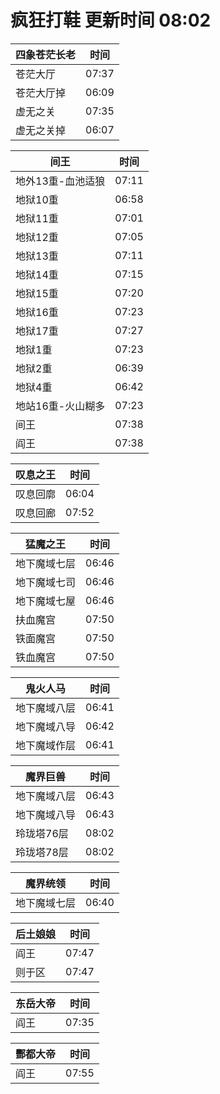 # 疯狂打鞋 更新时间 08:02

| 四象苍茫长老   | 时间    |
|--------|-------|
| 苍茫大厅 | 07:37 |
| 苍茫大厅掉 | 06:09 |
| 虚无之关 | 07:35 |
| 虚无之关掉 | 06:07 |

| 间王   | 时间    |
|--------|-------|
| 地外13重-血池适狼 | 07:11 |
| 地狱10重 | 06:58 |
| 地狱11重 | 07:01 |
| 地狱12重 | 07:05 |
| 地狱13重 | 07:11 |
| 地狱14重 | 07:15 |
| 地狱15重 | 07:20 |
| 地狱16重 | 07:23 |
| 地狱17重 | 07:27 |
| 地狱1重 | 07:23 |
| 地狱2重 | 06:39 |
| 地狱4重 | 06:42 |
| 地站16重-火山糊多 | 07:23 |
| 间王 | 07:38 |
| 阎王 | 07:38 |

| 叹息之王   | 时间    |
|--------|-------|
| 叹息回廓 | 06:04 |
| 叹息回廊 | 07:52 |

| 猛魔之王   | 时间    |
|--------|-------|
| 地下魔域七层 | 06:46 |
| 地下魔域七司 | 06:46 |
| 地下魔域七屋 | 06:46 |
| 扶血魔宫 | 07:50 |
| 铁面魔宫 | 07:50 |
| 铁血魔宫 | 07:50 |

| 鬼火人马   | 时间    |
|--------|-------|
| 地下魔域八层 | 06:41 |
| 地下魔域八导 | 06:42 |
| 地下魔域作层 | 06:41 |

| 魔界巨兽   | 时间    |
|--------|-------|
| 地下魔域八层 | 06:43 |
| 地下魔域八导 | 06:43 |
| 玲珑塔76层 | 08:02 |
| 玲珑塔78层 | 08:02 |

| 魔界统领   | 时间    |
|--------|-------|
| 地下魔域七层 | 06:40 |

| 后土娘娘   | 时间    |
|--------|-------|
| 阎王 | 07:47 |
| 则于区 | 07:47 |

| 东岳大帝   | 时间    |
|--------|-------|
| 阎王 | 07:35 |

| 酆都大帝   | 时间    |
|--------|-------|
| 阎王 | 07:55 |
